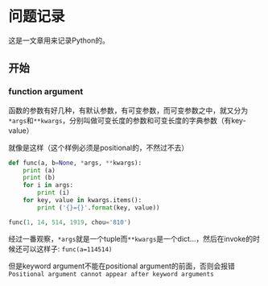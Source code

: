 # 问题记录

这是一文章用来记录Python的。

## 开始

### function argument

函数的参数有好几种，有默认参数，有可变参数，而可变参数之中，就又分为`*args`和`**kwargs`，分别叫做可变长度的参数和可变长度的字典参数（有key-value）

就像是这样（这个样例必须是positional的，不然过不去）

``` python
def func(a, b=None, *args, **kwargs):
    print (a)
    print (b)
    for i in args:
        print (i)
    for key, value in kwargs.items():
        print ('{}={}'.format(key, value))

func(1, 14, 514, 1919, chou='810')
```

经过一番观察，`*args`就是一个tuple而`**kwargs`是一个dict...，然后在invoke的时候还可以这样子: `func(a=114514)`

但是keyword argument不能在positional argument的前面，否则会报错`Positional argument cannot appear after keyword arguments`
